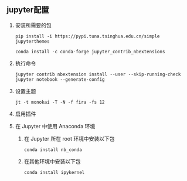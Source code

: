 ## jupyter配置

1. 安装所需要的包

   ```
   pip install -i https://pypi.tuna.tsinghua.edu.cn/simple jupyterthemes
   
   conda install -c conda-forge jupyter_contrib_nbextensions
   ```

2. 执行命令

   ```
   jupyter contrib nbextension install --user --skip-running-check
   jupyter notebook --generate-config
   ```

3. 设置主题

   ```
   jt -t monokai -T -N -f fira -fs 12
   ```

4. 启用插件

5. 在 Jupyter 中使用 Anaconda 环境

   1. 在 Jupyter 所在 root 环境中安装以下包

      ```
      conda install nb_conda
      ```

   2. 在其他环境中安装以下包

      ```
      conda install ipykernel
      ```
